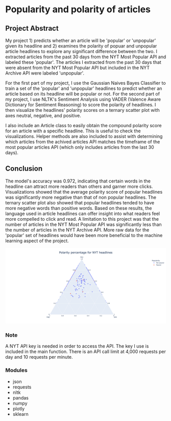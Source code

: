 # Popularity and polarity of articles

## Project Abstract

My project 1) predicts whether an article will be 'popular' or 'unpopular' given its headline and 2) examines the polarity of popuar and unpopular article headlines to explore any significant difference between the two. I extracted articles from the past 30 days from the NYT Most Popular API and labeled these 'popular'. The articles I extracted from the past 30 days that were absent from the NYT Most Popular API but included in the NYT Archive API were labeled 'unpopular'.

For the first part of my project, I use the Gaussian Naives Bayes Classifier to train a set of the 'popular' and 'unpopular' headlines to predict whether an article based on its headline will be popular or not. For the second part of my project, I use NLTK's Sentiment Analysis using VADER (Valence Aware Dictionary for Sentiment Reasoning) to score the polarity of headlines. I then visualize the headlines' polarity scores on a ternary scatter plot with axes neutral, negative, and positive.

I also include an Article class to easily obtain the compound polarity score for an article with a specific headline. This is useful to check the visualizations. Helper methods are also included to assist with determining which articles from the achived articles API matches the timeframe of the most popular articles API (which only includes articles from the last 30 days). 

## Conclusion

The model's accuracy was 0.972, indicating that certain words in the headline can attract more readers than others and garner more clicks. Visualizations showed that the average polarity score of popular headlines was significantly more negative than that of non popular headlines. The ternary scatter plot also showed that popular headlines tended to have more negative words than positive words. Based on these results, the language used in article headlines can offer insight into what readers feel more compelled to click and read. A limitation to this project was that the number of articles in the NYT Most Popular API was significantly less than the number of articles in the NYT Archive API. More raw data for the 'popular' set of headlines would have been more beneficial to the machine learning aspect of the project.

![image](ternary_plot.png)

### Note

A NYT API key is needed in order to access the API. The key I use is included in the main function.
There is an API call limit at 4,000 requests per day and 10 requests per minute.

### Modules
- json
- requests
- nltk
- pandas
- numpy
- plotly
- sklearn
